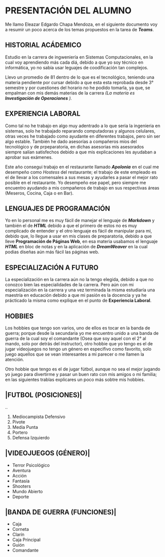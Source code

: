 
# PRESENTACIÓN DEL ALUMNO

Me llamo Eleazar Edgardo Chapa Mendoza, en el siguiente documento voy a resumir un poco acerca de los temas propuestos en la tarea de ***Teams***.

## HISTORIAL ACÁDEMICO
Estudio en la carrera de ingweniería en Sistemas Computacionales, en la cual voy aprendiendo más cada diá, debido a que yo soy técnico en informática, yo no sabía usar leguajes de coodificación tan complejos.  

Llevo un promedio de 81 dentro de lo que es el tecnológico, teniendo una materia pendiente por cursar debido a que esta esta reprobada desde 3° semestre y por cuestiones del horario no he podido tomarla, ya que, se empalman con mis demás materias de la carrera *(La materia es* ***Investigación de Operaciones*** *).*

## EXPERIENCIA LABORAL
Como tal no he trabajo en algo muy adentrado a lo que seria la ingenieria en sistemas, solo he trabajado reparando computadoras y algunos celulares, otras veces he trabajado como ayudante en diferentes trabajos, pero sin ser algo estable. También he dado asesorías a compañeros míos del tecnológico y de prpeparatoria, en dichas asesorias mis asesorados siempre salían satisfechos debido a que mis explicaciones les ayudaban a aprobar sus exámenes.  

Este año consegui trabajo en el restaurante llamado ***Apolonia*** en el cual me desempeño como *Hostess* del restaurante; el trabajo de este empleado es el de llevar a los comensales a sus mesas y ayudarles a pasar el mejor rato posible en el restaurante. Yo desempeño ese papel, pero siempre me encuentro ayudando a mis compañeros de trabajo en sus respectivas áreas (Meseros, Cocina, Caja o en Bar).

## LENGUAJES DE PROGRAMACIÓN
Yo en lo personal me es muy fácil de manejar el lenguaje de ***Markdown*** y también el de ***HTML*** debido a que el primero de estos no es muy complicado de entender y el otro lenguaje es fácil de manipular para mi, debido que, lo llegue a usar en mis clases de preparatoria, debido a que lleve **Programación de Páginas Web**, en esa materia usabamos el lenguaje ***HTML*** en bloc de notas y en la aplicación de ***DreamWeaver*** en la cual podias diseñas aún más fácil las páginas web.

## ESPECIALIZACIÓN A FUTURO
La especialización en la carrera aún no la tengo elegida, debido a que no conozco bien las especialidades de la carrera. Pero aún con mi especialización en la carrera y una vez terminada la misma estudiaría una maestría en educación debido a que mi pasión es la docencia y ya he prácticado la misma como explique en el punto de **Experiencia Laboral**.

## HOBBIES  
Los hobbies que tengo son varios, uno de ellos es tocar en la banda de guerra; porque desde la secundaria yo me encuentro unido a una banda de guerra de la cual soy el comandante (Osea que soy aquel con el 2° al mando, solo por detrás del instructor), otro hobbie que yo tengo es el de jugar videojuegos no tengo un género en especifivo como favorito, solo juego aquellos que se vean interesantes a mi parecer o me llamen la atención.

Otro hobbie que tengo es el de jugar fútbol, aunque no sea el mejor jugando yo juego para divertirme y pasar un buen rato con mis amigos o mi familia; en las siguientes trablas explicares un poco más sobtre mis hobbies.

|FUTBOL (POSICIONES)|          
----------------------------
..
1. Mediocampista Defensivo
2. Pivote
3. Media Punta
4. Portero
5. Defensa Izquierdo

|VIDEOJUEGOS (GÉNERO)|
----------------------
+ Terror Psicológico    
+ Aventura
+ Acción
+ Fantasía
+ Shooters
+ Mundo Abierto
+ Deporte

|BANDA DE GUERRA (FUNCIONES)|
---------------------------------
+ Caja
+ Corneta
+ Clarín
+ Caja Principal
+ Guión
+ Comandante